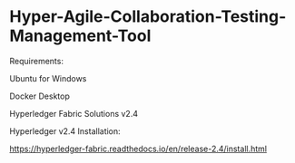 # Hyper-Agile-Collaboration-Testing-Management-Tool

Requirements:

Ubuntu for Windows

Docker Desktop

Hyperledger Fabric Solutions v2.4

Hyperledger v2.4 Installation:

https://hyperledger-fabric.readthedocs.io/en/release-2.4/install.html








